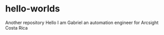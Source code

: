 # hello-worlds
Another repository
Hello I am Gabriel an automation engineer for Arcsight Costa Rica
